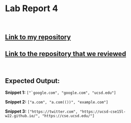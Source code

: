 # Lab Report 4
<br/>

## [Link to my repository](https://github.com/Jivan132/markdown-parse)
## [Link to the repository that we reviewed](https://github.com/Stocktocon/markdown-parse)

<br/>

## Expected Output:
**Snippet 1:** ``` ["`google.com", "google.com", "ucsd.edu"] ```

**Snippet 2:** ```["a.com", "a.com(())", "example.com"]```

**Snippet 3:** ```["https://twitter.com", "https://ucsd-cse15l-w22.github.io/", "https://cse.ucsd.edu/"]```


